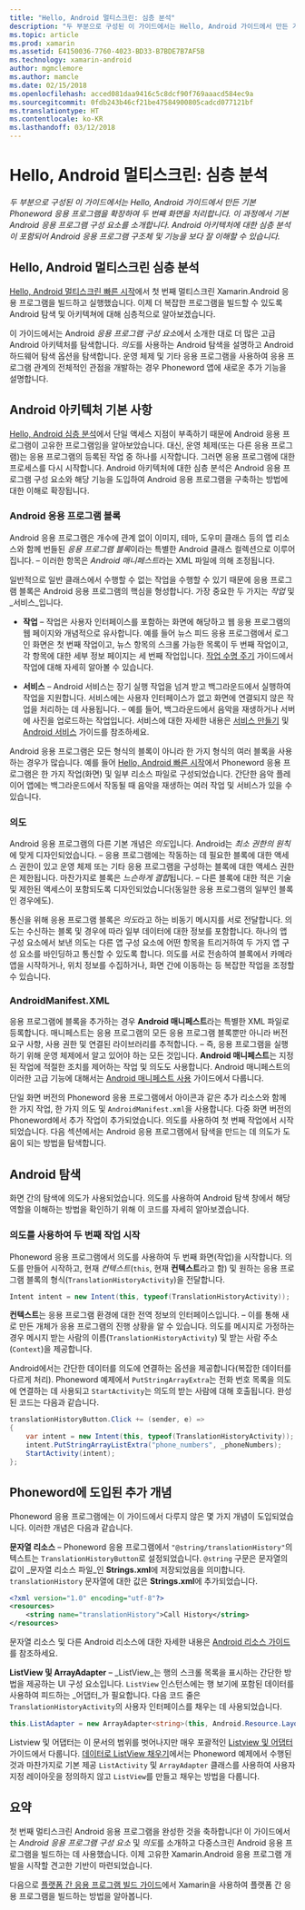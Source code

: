 ```yaml
---
title: "Hello, Android 멀티스크린: 심층 분석"
description: "두 부분으로 구성된 이 가이드에서는 Hello, Android 가이드에서 만든 기본 Phoneword 응용 프로그램을 확장하여 두 번째 화면을 처리합니다. 이 과정에서 기본 Android 응용 프로그램 구성 요소를 소개합니다. Android 아키텍처에 대한 심층 분석이 포함되어 Android 응용 프로그램 구조체 및 기능을 보다 잘 이해할 수 있습니다."
ms.topic: article
ms.prod: xamarin
ms.assetid: E4150036-7760-4023-BD33-B7BDE7B7AF5B
ms.technology: xamarin-android
author: mgmclemore
ms.author: mamcle
ms.date: 02/15/2018
ms.openlocfilehash: acced081daa9416c5c8dcf90f769aaacd584ec9a
ms.sourcegitcommit: 0fdb243b46cf21be47584900805cadcd077121bf
ms.translationtype: HT
ms.contentlocale: ko-KR
ms.lasthandoff: 03/12/2018
---
```

# <a name="hello-android-multiscreen-deep-dive"></a>Hello, Android 멀티스크린: 심층 분석

_두 부분으로 구성된 이 가이드에서는 Hello, Android 가이드에서 만든 기본 Phoneword 응용 프로그램을 확장하여 두 번째 화면을 처리합니다. 이 과정에서 기본 Android 응용 프로그램 구성 요소를 소개합니다. Android 아키텍처에 대한 심층 분석이 포함되어 Android 응용 프로그램 구조체 및 기능을 보다 잘 이해할 수 있습니다._

## <a name="hello-android-multiscreen-deep-dive"></a>Hello, Android 멀티스크린 심층 분석

[Hello, Android 멀티스크린 빠른 시작](~/android/get-started/hello-android-multiscreen/hello-android-multiscreen-quickstart.md)에서 첫 번째 멀티스크린 Xamarin.Android 응용 프로그램을 빌드하고 실행했습니다.
이제 더 복잡한 프로그램을 빌드할 수 있도록 Android 탐색 및 아키텍쳐에 대해 심층적으로 알아보겠습니다.

이 가이드에서는 Android *응용 프로그램 구성 요소*에서 소개한 대로 더 많은 고급 Android 아키텍처를 탐색합니다. *의도*를 사용하는 Android 탐색을 설명하고 Android 하드웨어 탐색 옵션을 탐색합니다. 운영 체제 및 기타 응용 프로그램을 사용하여 응용 프로그램 관계의 전체적인 관점을 개발하는 경우 Phoneword 앱에 새로운 추가 기능을 설명합니다.


## <a name="android-architecture-basics"></a>Android 아키텍처 기본 사항

[Hello, Android 심층 분석](~/android/get-started/hello-android/hello-android-deepdive.md)에서 단일 액세스 지점이 부족하기 때문에 Android 응용 프로그램이 고유한 프로그램임을 알아보았습니다. 대신, 운영 체제(또는 다른 응용 프로그램)는 응용 프로그램의 등록된 작업 중 하나를 시작합니다. 그러면 응용 프로그램에 대한 프로세스를 다시 시작합니다. Android 아키텍처에 대한 심층 분석은 Android 응용 프로그램 구성 요소와 해당 기능을 도입하여 Android 응용 프로그램을 구축하는 방법에 대한 이해로 확장됩니다.


### <a name="android-application-blocks"></a>Android 응용 프로그램 블록

Android 응용 프로그램은 개수에 관계 없이 이미지, 테마, 도우미 클래스 등의 앱 리소스와 함께 번들된 *응용 프로그램 블록*이라는 특별한 Android 클래스 컬렉션으로 이루어집니다. &ndash; 이러한 항목은 *Android 매니페스트*라는 XML 파일에 의해 조정됩니다.

일반적으로 일반 클래스에서 수행할 수 없는 작업을 수행할 수 있기 때문에 응용 프로그램 블록은 Android 응용 프로그램의 핵심을 형성합니다. 가장 중요한 두 가지는 _작업_ 및 _서비스_입니다.

-   **작업** &ndash; 작업은 사용자 인터페이스를 포함하는 화면에 해당하고 웹 응용 프로그램의 웹 페이지와 개념적으로 유사합니다. 예를 들어 뉴스 피드 응용 프로그램에서 로그인 화면은 첫 번째 작업이고, 뉴스 항목의 스크롤 가능한 목록이 두 번째 작업이고, 각 항목에 대한 세부 정보 페이지는 세 번째 작업입니다. [작업 수명 주기](~/android/app-fundamentals/activity-lifecycle/index.md) 가이드에서 작업에 대해 자세히 알아볼 수 있습니다.

-   **서비스** &ndash; Android 서비스는 장기 실행 작업을 넘겨 받고 백그라운드에서 실행하여 작업을 지원합니다. 서비스에는 사용자 인터페이스가 없고 화면에 연결되지 않은 작업을 처리하는 데 사용됩니다. &ndash; 예를 들어, 백그라운드에서 음악을 재생하거나 서버에 사진을 업로드하는 작업입니다. 서비스에 대한 자세한 내용은 [서비스 만들기](~/android/app-fundamentals/services/index.md) 및 [Android 서비스](~/android/app-fundamentals/services/index.md) 가이드를 참조하세요.


Android 응용 프로그램은 모든 형식의 블록이 아니라 한 가지 형식의 여러 블록을 사용하는 경우가 많습니다. 예를 들어 [Hello, Android 빠른 시작](~/android/get-started/hello-android/hello-android-quickstart.md)에서 Phoneword 응용 프로그램은 한 가지 작업(화면) 및 일부 리소스 파일로 구성되었습니다. 간단한 음악 플레이어 앱에는 백그라운드에서 작동될 때 음악을 재생하는 여러 작업 및 서비스가 있을 수 있습니다.

### <a name="intents"></a>의도

Android 응용 프로그램의 다른 기본 개념은 *의도*입니다.
Android는 *최소 권한의 원칙*에 맞게 디자인되었습니다. &ndash; 응용 프로그램에는 작동하는 데 필요한 블록에 대한 액세스 권한이 있고 운영 체제 또는 기타 응용 프로그램을 구성하는 블록에 대한 액세스 권한은 제한됩니다. 마찬가지로 블록은 *느슨하게 결합*됩니다. &ndash; 다른 블록에 대한 적은 기술 및 제한된 액세스이 포함되도록 디자인되었습니다(동일한 응용 프로그램의 일부인 블록인 경우에도).

통신을 위해 응용 프로그램 블록은 *의도*라고 하는 비동기 메시지를 서로 전달합니다. 의도는 수신하는 블록 및 경우에 따라 일부 데이터에 대한 정보를 포함합니다. 하나의 앱 구성 요소에서 보낸 의도는 다른 앱 구성 요소에 어떤 항목을 트리거하여 두 가지 앱 구성 요소를 바인딩하고 통신할 수 있도록 합니다. 의도를 서로 전송하여 블록에서 카메라 앱을 시작하거나, 위치 정보를 수집하거나, 화면 간에 이동하는 등 복잡한 작업을 조정할 수 있습니다.


### <a name="androidmanifestxml"></a>AndroidManifest.XML

응용 프로그램에 블록을 추가하는 경우 **Android 매니페스트**라는 특별한 XML 파일로 등록합니다. 매니페스트는 응용 프로그램의 모든 응용 프로그램 블록뿐만 아니라 버전 요구 사항, 사용 권한 및 연결된 라이브러리를 추적합니다. &ndash; 즉, 응용 프로그램을 실행하기 위해 운영 체제에서 알고 있어야 하는 모든 것입니다. **Android 매니페스트**는 지정된 작업에 적절한 조치를 제어하는 작업 및 의도도 사용합니다. Android 매니페스트의 이러한 고급 기능에 대해서는 [Android 매니페스트 사용](~/android/platform/android-manifest.md) 가이드에서 다룹니다.

단일 화면 버전의 Phoneword 응용 프로그램에서 아이콘과 같은 추가 리소스와 함께 한 가지 작업, 한 가지 의도 및 `AndroidManifest.xml`을 사용합니다. 다중 화면 버전의 Phoneword에서 추가 작업이 추가되었습니다. 의도를 사용하여 첫 번째 작업에서 시작되었습니다. 다음 섹션에서는 Android 응용 프로그램에서 탐색을 만드는 데 의도가 도움이 되는 방법을 탐색합니다.

## <a name="android-navigation"></a>Android 탐색

화면 간의 탐색에 의도가 사용되었습니다. 의도를 사용하여 Android 탐색 창에서 해당 역할을 이해하는 방법을 확인하기 위해 이 코드를 자세히 알아보겠습니다.


### <a name="launching-a-second-activity-with-an-intent"></a>의도를 사용하여 두 번째 작업 시작

Phoneword 응용 프로그램에서 의도를 사용하여 두 번째 화면(작업)을 시작합니다. 의도를 만들어 시작하고, 현재 *컨텍스트*(`this`, 현재 **컨텍스트**라고 함) 및 원하는 응용 프로그램 블록의 형식(`TranslationHistoryActivity`)을 전달합니다.

```csharp
Intent intent = new Intent(this, typeof(TranslationHistoryActivity));
```

**컨텍스트**는 응용 프로그램 환경에 대한 전역 정보의 인터페이스입니다. &ndash; 이를 통해 새로 만든 개체가 응용 프로그램의 진행 상황을 알 수 있습니다. 의도를 메시지로 가정하는 경우 메시지 받는 사람의 이름(`TranslationHistoryActivity`) 및 받는 사람 주소(`Context`)을 제공합니다.

Android에서는 간단한 데이터를 의도에 연결하는 옵션을 제공합니다(복잡한 데이터를 다르게 처리). Phoneword 예제에서 `PutStringArrayExtra`는 전화 번호 목록을 의도에 연결하는 데 사용되고 `StartActivity`는 의도의 받는 사람에 대해 호출됩니다. 완성된 코드는 다음과 같습니다.

```csharp
translationHistoryButton.Click += (sender, e) =>
{
    var intent = new Intent(this, typeof(TranslationHistoryActivity));
    intent.PutStringArrayListExtra("phone_numbers", _phoneNumbers);
    StartActivity(intent);
};
```


## <a name="additional-concepts-introduced-in-phoneword"></a>Phoneword에 도입된 추가 개념

Phoneword 응용 프로그램에는 이 가이드에서 다루지 않은 몇 가지 개념이 도입되었습니다. 이러한 개념은 다음과 같습니다.

**문자열 리소스** &ndash; Phoneword 응용 프로그램에서 `"@string/translationHistory"`의 텍스트는 `TranslationHistoryButton`로 설정되었습니다. `@string` 구문은 문자열의 값이 _문자열 리소스 파일_인 **Strings.xml**에 저장되었음을 의미합니다. `translationHistory` 문자열에 대한 값은 **Strings.xml**에 추가되었습니다.

```xml
<?xml version="1.0" encoding="utf-8"?>
<resources>
    <string name="translationHistory">Call History</string>
</resources>
```

문자열 리소스 및 다른 Android 리소스에 대한 자세한 내용은 [Android 리소스 가이드](~/android/app-fundamentals/resources-in-android/index.md)를 참조하세요.

**ListView 및 ArrayAdapter** &ndash; _ListView_는 행의 스크롤 목록을 표시하는 간단한 방법을 제공하는 UI 구성 요소입니다. `ListView` 인스턴스에는 행 보기에 포함된 데이터를 사용하여 피드하는 _어댑터_가 필요합니다. 다음 코드 줄은 `TranslationHistoryActivity`의 사용자 인터페이스를 채우는 데 사용되었습니다.

```csharp
this.ListAdapter = new ArrayAdapter<string>(this, Android.Resource.Layout.SimpleListItem1, phoneNumbers);
```

Listview 및 어댑터는 이 문서의 범위를 벗어나지만 매우 포괄적인 [Listview 및 어댑터](~/android/user-interface/layouts/list-view/index.md) 가이드에서 다룹니다.
[데이터로 ListView 채우기](~/android/user-interface/layouts/list-view/populating.md)에서는 Phoneword 예제에서 수행된 것과 마찬가지로 기본 제공 `ListActivity` 및 `ArrayAdapter` 클래스를 사용하여 사용자 지정 레이아웃을 정의하지 않고 `ListView`를 만들고 채우는 방법을 다룹니다.


## <a name="summary"></a>요약

첫 번째 멀티스크린 Android 응용 프로그램을 완성한 것을 축하합니다! 이 가이드에서는 *Android 응용 프로그램 구성 요소* 및 *의도*를 소개하고 다중스크린 Android 응용 프로그램을 빌드하는 데 사용했습니다. 이제 고유한 Xamarin.Android 응용 프로그램 개발을 시작할 견고한 기반이 마련되었습니다.

다음으로 [플랫폼 간 응용 프로그램 빌드 가이드](~/cross-platform/app-fundamentals/building-cross-platform-applications/index.md)에서 Xamarin을 사용하여 플랫폼 간 응용 프로그램을 빌드하는 방법을 알아봅니다.
